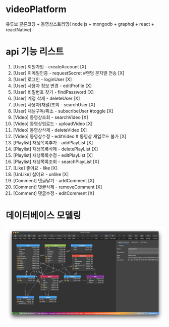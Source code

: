 # videoPlatform
유튜브 클론코딩 + 동영상스트리밍( node js + mongodb + graphql + react + reactNative)

# api 기능 리스트
1.  [User]  회원가입 - createAccount [X]
2.  [User]  이메일인증 - requestSecret #랜덤 문자열 전송 [X]
3.  [User]  로그인 - loginUser [X]
4.  [User]  사용자 정보 변경 - editProfile [X]
5.  [User]  비밀번호 찾기 - findPassword [X]
6.  [User]  계정 삭제 - deleteUser [X]
0.  [User]  사용자(채널)조회 - searchUser [X]
0.  [User]  채널구독/취소 - subscribeUser #toggle  [X]
0.  [Video] 동영상조회 - searchVideo [X]
7.  [Video] 동영상업로드 - uploadVideo [X]
8.  [Video] 동영상삭제 - deleteVideo [X]
9.  [Video] 동영상수정 - editVideo # 동영상 재업로드 불가 [X]
10. [Playlist] 재생목록추가 - addPlayList [X]
11. [Playlist] 재생목록삭제 - deletePlayList [X]
12. [Playlist] 재생목록수정 - editPlayList [X]
13. [Playlist] 재생목록조회 - searchPlayList [X]
14. [Like] 좋아요 - like  [X]
15. [UnLike] 싫어요  - unlike [X]
16. [Comment] 댓글달기 - addComment [X]
17. [Comment] 댓글삭제 - removeComment [X]
18. [Comment] 댓글수정 - editComment [X]


# 데이터베이스 모델링
![ex_screenshot](./modeling1.png)


